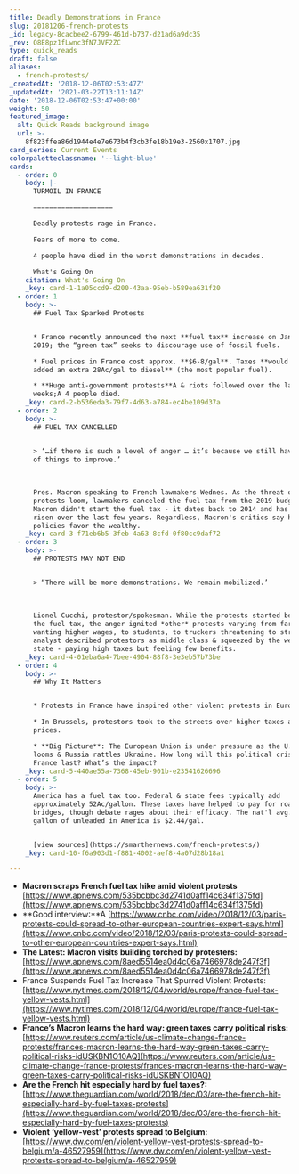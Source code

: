 ```yaml
---
title: Deadly Demonstrations in France
slug: 20181206-french-protests
_id: legacy-8cacbee2-6799-461d-b737-d21ad6a9dc35
_rev: O8E8pz1fLwnc3fN7JVF2ZC
type: quick_reads
draft: false
aliases:
  - french-protests/
_createdAt: '2018-12-06T02:53:47Z'
_updatedAt: '2021-03-22T13:11:14Z'
date: '2018-12-06T02:53:47+00:00'
weight: 50
featured_image:
  alt: Quick Reads background image
  url: >-
    8f823ffea86d1944e4e7e673b4f3cb3fe18b19e3-2560x1707.jpg
card_series: Current Events
colorpaletteclassname: '--light-blue'
cards:
  - order: 0
    body: |-
      TURMOIL IN FRANCE

      ====================

      Deadly protests rage in France.

      Fears of more to come.

      4 people have died in the worst demonstrations in decades.

      What's Going On
    citation: What's Going On
    _key: card-1-1a05ccd9-d200-43aa-95eb-b589ea631f20
  - order: 1
    body: >-
      ## Fuel Tax Sparked Protests


      * France recently announced the next **fuel tax** increase on Jan. 1,
      2019; the “green tax” seeks to discourage use of fossil fuels.

      * Fuel prices in France cost approx. **$6-8/gal**. Taxes **would have
      added an extra 28Ac/gal to diesel** (the most popular fuel).

      * **Huge anti-government protests**A & riots followed over the last 3
      weeks;A 4 people died.
    _key: card-2-b536eda3-79f7-4d63-a784-ec4be109d37a
  - order: 2
    body: >-
      ## FUEL TAX CANCELLED


      > ‘…if there is such a level of anger … it’s because we still have a lot
      of things to improve.’  
        
        
        
      Pres. Macron speaking to French lawmakers Wednes. As the threat of more
      protests loom, lawmakers canceled the fuel tax from the 2019 budget.
      Macron didn't start the fuel tax - it dates back to 2014 and has gradually
      risen over the last few years. Regardless, Macron's critics say his
      policies favor the wealthy.
    _key: card-3-f71eb6b5-3feb-4a63-8cfd-0f80cc9daf72
  - order: 3
    body: >-
      ## PROTESTS MAY NOT END


      > “There will be more demonstrations. We remain mobilized.’  
        
        
        
      Lionel Cucchi, protestor/spokesman. While the protests started because of
      the fuel tax, the anger ignited *other* protests varying from farmers
      wanting higher wages, to students, to truckers threatening to strike. One
      analyst described protestors as middle class & squeezed by the welfare
      state - paying high taxes but feeling few benefits.
    _key: card-4-01eba6a4-7bee-4904-88f8-3e3eb57b73be
  - order: 4
    body: >-
      ## Why It Matters


      * Protests in France have inspired other violent protests in Europe.

      * In Brussels, protestors took to the streets over higher taxes and food
      prices.

      * **Big Picture**: The European Union is under pressure as the U.K’s exit
      looms & Russia rattles Ukraine. How long will this political crisis in
      France last? What’s the impact?
    _key: card-5-440ae55a-7368-45eb-901b-e23541626696
  - order: 5
    body: >-
      America has a fuel tax too. Federal & state fees typically add
      approximately 52Ac/gallon. These taxes have helped to pay for roads &
      bridges, though debate rages about their efficacy. The nat'l avg. for a
      gallon of unleaded in America is $2.44/gal.


      [view sources](https://smarthernews.com/french-protests/)
    _key: card-10-f6a903d1-f881-4002-aef8-4a07d28b18a1

---
```

* **Macron scraps French fuel tax hike amid violent protests**  
[https://www.apnews.com/535bcbbc3d2741d0aff14c634f1375fd](https://www.apnews.com/535bcbbc3d2741d0aff14c634f1375fd)
* **Good interview:**A [https://www.cnbc.com/video/2018/12/03/paris-protests-could-spread-to-other-european-countries-expert-says.html](https://www.cnbc.com/video/2018/12/03/paris-protests-could-spread-to-other-european-countries-expert-says.html)
* **The Latest: Macron visits building torched by protesters:**  
[https://www.apnews.com/8aed5514ea0d4c06a7466978de247f3f](https://www.apnews.com/8aed5514ea0d4c06a7466978de247f3f)
* France Suspends Fuel Tax Increase That Spurred Violent Protests:  
[https://www.nytimes.com/2018/12/04/world/europe/france-fuel-tax-yellow-vests.html](https://www.nytimes.com/2018/12/04/world/europe/france-fuel-tax-yellow-vests.html)
* **France’s Macron learns the hard way: green taxes carry political risks:**  
[https://www.reuters.com/article/us-climate-change-france-protests/frances-macron-learns-the-hard-way-green-taxes-carry-political-risks-idUSKBN1O10AQ](https://www.reuters.com/article/us-climate-change-france-protests/frances-macron-learns-the-hard-way-green-taxes-carry-political-risks-idUSKBN1O10AQ)
* **Are the French hit especially hard by fuel taxes?:**  
[https://www.theguardian.com/world/2018/dec/03/are-the-french-hit-especially-hard-by-fuel-taxes-protests](https://www.theguardian.com/world/2018/dec/03/are-the-french-hit-especially-hard-by-fuel-taxes-protests)
* **Violent ‘yellow-vest’ protests spread to Belgium:**  
[https://www.dw.com/en/violent-yellow-vest-protests-spread-to-belgium/a-46527959](https://www.dw.com/en/violent-yellow-vest-protests-spread-to-belgium/a-46527959)